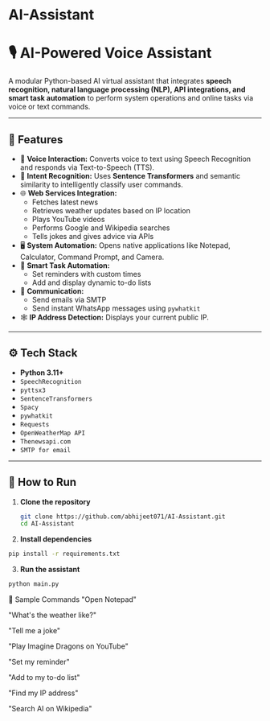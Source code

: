 # AI-Assistant

# 🎙️ AI-Powered Voice Assistant

A modular Python-based AI virtual assistant that integrates **speech recognition, natural language processing (NLP), API integrations, and smart task automation** to perform system operations and online tasks via voice or text commands.

---

## 📌 Features

- 🎤 **Voice Interaction:** Converts voice to text using Speech Recognition and responds via Text-to-Speech (TTS).
- 🧠 **Intent Recognition:** Uses **Sentence Transformers** and semantic similarity to intelligently classify user commands.
- 🌐 **Web Services Integration:**
  - Fetches latest news
  - Retrieves weather updates based on IP location
  - Plays YouTube videos
  - Performs Google and Wikipedia searches
  - Tells jokes and gives advice via APIs
- 🖥️ **System Automation:** Opens native applications like Notepad, Calculator, Command Prompt, and Camera.
- 📝 **Smart Task Automation:**
  - Set reminders with custom times
  - Add and display dynamic to-do lists
- 📡 **Communication:**
  - Send emails via SMTP
  - Send instant WhatsApp messages using `pywhatkit`
- 🕸️ **IP Address Detection:** Displays your current public IP.

---

## ⚙️ Tech Stack

- **Python 3.11+**
- `SpeechRecognition`
- `pyttsx3`
- `SentenceTransformers`
- `Spacy`
- `pywhatkit`
- `Requests`
- `OpenWeatherMap API`
- `Thenewsapi.com`
- `SMTP for email`

---

## 🚀 How to Run

1. **Clone the repository**
   ```bash
   git clone https://github.com/abhijeet071/AI-Assistant.git
   cd AI-Assistant

2. **Install dependencies**

```bash
pip install -r requirements.txt
```
3. **Run the assistant**
```bash
python main.py
```


📌 Sample Commands
"Open Notepad"

"What's the weather like?"

"Tell me a joke"

"Play Imagine Dragons on YouTube"

"Set my reminder"

"Add to my to-do list"

"Find my IP address"

"Search AI on Wikipedia"
